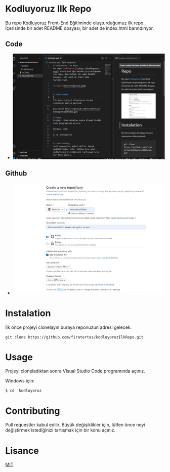 # Kodluyoruz Ilk Repo
Bu repo [Kodluyoruz](https://kodluyoruz.org/) Front-End Eğitiminde oluşturduğumuz ilk repo. İçerisinde bir adet README dosyası, bir adet de index.html barındırıyor.
## Code
- ![](picture/code.jpg)

## Github
- ![](picture/github.png)


# Instalation

İlk önce projeyi clonelayın buraya reponuzun adresi gelecek.
```
git clone https://github.com/firatertas/kodluyoruzIlkRepo.git
```
# Usage
Projeyi cloneladıktan sonra Visual Studio Code programında açınız.

Windows için:
```
$ cd  kodluyoruz
```

# Contributing
Pull requestler kabul edilir. Büyük değişiklikler için, lütfen önce neyi değiştirmek istediğinizi tartışmak için bir konu açınız.

# Lisance 
[MIT](https://choosealicense.com/licenses/mit/)
